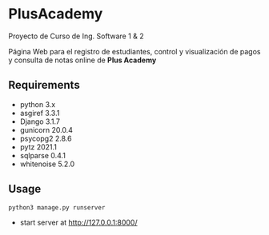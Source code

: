 # PlusAcademy
Proyecto de Curso de Ing. Software 1 &amp; 2

Página Web para el registro de estudiantes, control y visualización de pagos y consulta de notas online de **Plus Academy**

## Requirements
* python 3.x
* asgiref 3.3.1
* Django 3.1.7
* gunicorn 20.0.4
* psycopg2 2.8.6
* pytz 2021.1
* sqlparse 0.4.1
* whitenoise 5.2.0

## Usage
```
python3 manage.py runserver
```
* start server at http://127.0.0.1:8000/